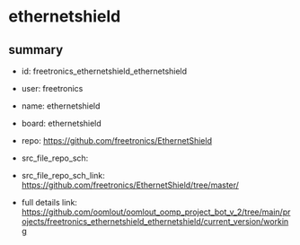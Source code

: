 # ethernetshield
 
## summary 
* id: freetronics_ethernetshield_ethernetshield
* user: freetronics
* name: ethernetshield
* board: ethernetshield
* repo: https://github.com/freetronics/EthernetShield



* src_file_repo_sch: 
* src_file_repo_sch_link: https://github.com/freetronics/EthernetShield/tree/master/
* full details link: https://github.com/oomlout/oomlout_oomp_project_bot_v_2/tree/main/projects/freetronics_ethernetshield_ethernetshield/current_version/working  








